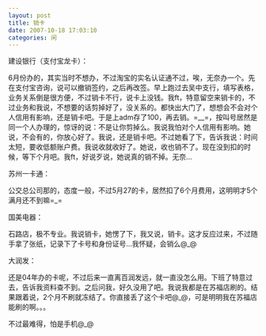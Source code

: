 ```yaml
---
layout: post
title: 销卡
date: 2007-10-18 17:03:10
categories: 闲
---
```

建设银行（支付宝龙卡）：

6月份办的，其实当时不想办，不过淘宝的实名认证通不过，唉，无奈办一个。先在支付宝咨询，说可以撤销签约，之后再改签。早上跑过去吴中支行，填写表格，业务关系倒是很方便，不过销卡不行，说卡上没钱。我ft，特意留空来销卡的，不过业务和我说，不想要的话剪掉好了，没关系的。都快出大门了，想想会不会对个人信用有影响，还是销卡吧。于是上adm存了100，再去销。=__=，按叫号居然是同一个人办理的，惊讶的说：不是让你剪掉么。我说我怕对个人信用有影响。她说，不会有的，你放心好了。我说，还是销卡吧。不过她看了下，告诉我说：时间太短，要收低额账户费。我说收就收好了。她说，收也销不了。现在没到扣的时候，等下个月吧。我ft，好说歹说，她说真的销不掉。无奈...

苏州一卡通：

公交总公司那的，态度一般，不过5月27的卡，居然扣了6个月费用，这明明才5个满月还不到嘛=_=

国美电器：

石路店，极不专业。我说销卡，她愣了下，我又说，销卡。这才反应过来，不过随手拿了张纸，记录下了卡号和身份证号...我怀疑，会销么@_@

大润发：

还是04年办的卡呢，不过后来一直离百润发远，就一直没怎么用。下班了特意过去，告诉我资料查不到。之后问我，好久没用了吧。我说我都是在苏福店刷的。结果跟着说，2个月不刷就冻结了。你直接丢了这个卡吧@_@，可是明明我在苏福店能刷的啊。。。

不过最难得，怕是手机@_@
